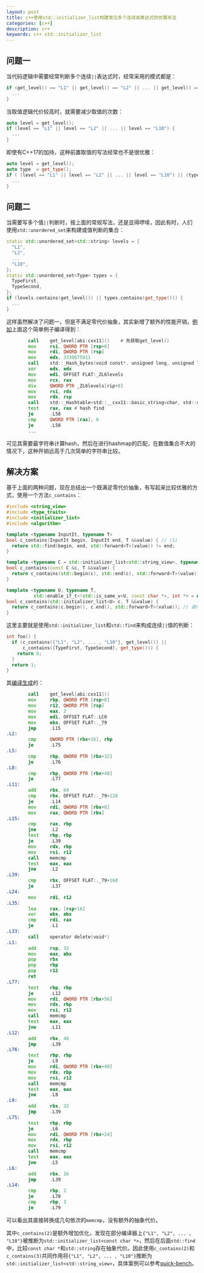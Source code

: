 ```yaml
---
layout: post
title: c++使用std::initializer_list构建常见多个连续或表达式的优雅写法
categories: [c++]
description: c++
keywords: c++ std::initializer_list
---
```


## 问题一

当代码逻辑中需要经常判断多个连续`||`表达式时，经常采用的模式都是：
```cpp
if (get_level() == "L1" || get_level() == "L2" || ... || get_level() == "L10") {
  ...
}
```
当取值逻辑代价较高时，就需要减少取值的次数：
```cpp
auto level = get_level();
if (level == "L1" || level == "L2" || ... || level == "L10") {
  ...
}
```
即使有C++17的加持，这种前置取值的写法经常也不是很优雅：
```cpp
auto level = get_level();
auto type  = get_type();
if ( (level == "L1" || level == "L2" || ... || level == "L10") || (type == TypeFirst || type == TypeSecond)) {
  ...
}
```

## 问题二

当需要写多个值`||`判断时，按上面的常规写法，还是显得啰嗦，因此有时，人们使用`std::unordered_set`来构建或值判断的集合：
```cpp
static std::unordered_set<std::string> levels = {
  "L1",
  "L2",
  ...
  "L10",
};
static std::unordered_set<Type> types = {
  TypeFirst,
  TypeSecond,
};
if (levels.contains(get_level()) || types.contains(get_type())) {
  ...
}
```
这样虽然解决了问题一，但是不满足零代价抽象，其实新增了额外的性能开销，[例如](https://godbolt.org/z/fr1qno5fq)上面这个简单例子编译得到：
```asm
        call    get_level[abi:cxx11]()    # 先获取get_level()
        mov     rsi, QWORD PTR [rsp+8]
        mov     rdi, QWORD PTR [rsp]
        mov     edx, 3339675911
        call    std::_Hash_bytes(void const*, unsigned long, unsigned long) # 计算返回值hash
        xor     edx, edx
        mov     edi, OFFSET FLAT:_ZL6levels
        mov     rcx, rax
        div     QWORD PTR _ZL6levels[rip+8]
        mov     rsi, rdx
        mov     rdx, rsp
        call    std::_Hashtable<std::__cxx11::basic_string<char, std::char_traits<char>, std::allocator<char> >, std::__cxx11::basic_string<char, std::char_traits<char>, std::allocator<char> >, std::allocator<std::__cxx11::basic_string<char, std::char_traits<char>, std::allocator<char> > >, std::__detail::_Identity, std::equal_to<std::__cxx11::basic_string<char, std::char_traits<char>, std::allocator<char> > >, std::hash<std::__cxx11::basic_string<char, std::char_traits<char>, std::allocator<char> > >, std::__detail::_Mod_range_hashing, std::__detail::_Default_ranged_hash, std::__detail::_Prime_rehash_policy, std::__detail::_Hashtable_traits<true, true, true> >::_M_find_before_node(unsigned long, std::__cxx11::basic_string<char, std::char_traits<char>, std::allocator<char> > const&, unsigned long) const
        test    rax, rax # hash find
        je      .L58
        cmp     QWORD PTR [rax], 0
        je      .L58
        ...
```
可见其需要最字符串计算hash，然后在进行hashmap的匹配，在数值集合不大的情况下，这种开销远高于几次简单的字符串比较。

## 解决方案

基于上面的两种问题，现在总结出一个既满足零代价抽象，有写起来比较优雅的方式，使用一个方法`c_contains`：
```cpp
#include <string_view>
#include <type_traits>
#include <initializer_list>
#include <algorithm>

template <typename InputIt, typename T>
bool c_contains(InputIt begin, InputIt end, T &&value) { // (1)
  return std::find(begin, end, std::forward<T>(value)) != end;
}

template <typename C = std::initializer_list<std::string_view>, typename T>
bool c_contains(const C &c, T &&value) {                                 // (2)
  return c_contains(std::begin(c), std::end(c), std::forward<T>(value)); // 调用(1)
}

template <typename U, typename T,
          std::enable_if_t<!std::is_same_v<U, const char *>, int *> = nullptr>
bool c_contains(std::initializer_list<U> c, T &&value) {
  return c_contains(c.begin(), c.end(), std::forward<T>(value)); // 调用(2)
}
```
这里主要就是使用`std::initializer_list`和`std::find`来构成连续`||`值的判断：
```cpp
int foo() {
  if (c_contains({"L1", "L2", ... , "L10"}, get_level()) ||
      c_contains({TypeFirst, TypeSecond}, get_type())) {
    return 0;
  }
  return 1;
}
```
其[编译生成](https://godbolt.org/z/r4ePxYTdW)的：
```asm
        call    get_level[abi:cxx11]()
        mov     rbp, QWORD PTR [rsp+8]
        mov     r12, QWORD PTR [rsp]
        mov     eax, 2
        mov     edi, OFFSET FLAT:.LC0
        mov     ebx, OFFSET FLAT:._79
        jmp     .L15
.L2:
        cmp     QWORD PTR [rbx+16], rbp
        je      .L75
.L5:
        cmp     rbp, QWORD PTR [rbx+32]
        je      .L76
.L8:
        cmp     rbp, QWORD PTR [rbx+48]
        je      .L77
.L11:
        add     rbx, 64
        cmp     rbx, OFFSET FLAT:._79+128
        je      .L14
        mov     rdi, QWORD PTR [rbx+8]
        mov     rax, QWORD PTR [rbx]
.L15:
        cmp     rax, rbp
        jne     .L2
        test    rbp, rbp
        je      .L39
        mov     rdx, rbp
        mov     rsi, r12
        call    memcmp
        test    eax, eax
        jne     .L2
.L39:
        cmp     rbx, OFFSET FLAT:._79+160
        je      .L37
.L24:
        mov     rdi, r12
.L35:
        lea     rax, [rsp+16]
        xor     ebx, ebx
        cmp     rdi, rax
        je      .L1
.L33:
        call    operator delete(void*)
.L1:
        add     rsp, 32
        mov     eax, ebx
        pop     rbx
        pop     rbp
        pop     r12
        ret
.L77:
        test    rbp, rbp
        je      .L12
        mov     rdi, QWORD PTR [rbx+56]
        mov     rdx, rbp
        mov     rsi, r12
        call    memcmp
        test    eax, eax
        jne     .L11
.L12:
        add     rbx, 48
        jmp     .L39
.L76:
        test    rbp, rbp
        je      .L9
        mov     rdi, QWORD PTR [rbx+40]
        mov     rdx, rbp
        mov     rsi, r12
        call    memcmp
        test    eax, eax
        jne     .L8
.L9:
        add     rbx, 32
        jmp     .L39
.L75:
        test    rbp, rbp
        je      .L6
        mov     rdi, QWORD PTR [rbx+24]
        mov     rdx, rbp
        mov     rsi, r12
        call    memcmp
        test    eax, eax
        jne     .L5
.L6:
        add     rbx, 16
        jmp     .L39
.L14:
        cmp     rbp, 2
        je      .L78
        cmp     rbp, 3
        je      .L79
```
可以看出其直接转换成几句依次的`memcmp`，没有额外的抽象代价。

其中`c_contains(2)`是额外增加优化，发现在部分编译器上`{"L1", "L2", ... , "L10"}`被推断为`std::initializer_list<const char *>`，然后在后面`std::find`中，比较`const char *`和`std::string`存在抽象代价。因此使用`c_contains(2)`和`c_contains(3)`共同作用将`{"L1", "L2", ... , "L10"}`推断为`std::initializer_list<std::string_view>`，具体案例可以参考[quick-bench](https://quick-bench.com/q/jVTCpwUHmtFhtD-gEKw4WP99kuQ)。
